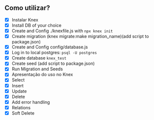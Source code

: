 ## Como utilizar?

* [x] Instalar Knex
* [x] Install DB of your choice
* [x] Create and Config ./knexfile.js with `npx knex init`
* [x] Create migration (knex migrate:make migration_name)(add script to package.json)
* [x] Create and Config config/database.js
* [x] Log in to local postgres: `psql -U postgres`
* [x] Create database `knex_test`
* [x] Create seed (add script to package.json)
* [x] Run Migration and Seeds
* [x] Apresentação do uso no Knex
* [x] Select
* [x] Insert
* [x] Update
* [x] Delete
* [x] Add error handling
* [x] Relations
* [x] Soft Delete